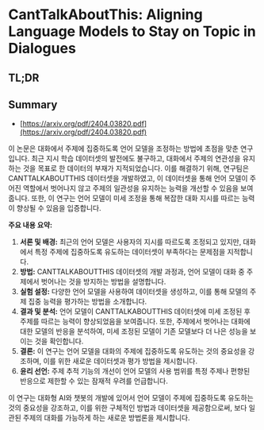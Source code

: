 # CantTalkAboutThis: Aligning Language Models to Stay on Topic in Dialogues
## TL;DR
## Summary
- [https://arxiv.org/pdf/2404.03820.pdf](https://arxiv.org/pdf/2404.03820.pdf)

이 논문은 대화에서 주제에 집중하도록 언어 모델을 조정하는 방법에 초점을 맞춘 연구입니다. 최근 지시 학습 데이터셋의 발전에도 불구하고, 대화에서 주제의 연관성을 유지하는 것을 목표로 한 데이터의 부재가 지적되었습니다. 이를 해결하기 위해, 연구팀은 CANTTALKABOUTTHIS 데이터셋을 개발하였고, 이 데이터셋을 통해 언어 모델이 주어진 역할에서 벗어나지 않고 주제의 일관성을 유지하는 능력을 개선할 수 있음을 보여줍니다. 또한, 이 연구는 언어 모델이 미세 조정을 통해 복잡한 대화 지시를 따르는 능력이 향상될 수 있음을 입증합니다.

**주요 내용 요약:**

1. **서론 및 배경:** 최근의 언어 모델은 사용자의 지시를 따르도록 조정되고 있지만, 대화에서 특정 주제에 집중하도록 유도하는 데이터셋이 부족하다는 문제점을 지적합니다.
2. **방법:** CANTTALKABOUTTHIS 데이터셋의 개발 과정과, 언어 모델이 대화 중 주제에서 벗어나는 것을 방지하는 방법을 설명합니다.
3. **실험 설정:** 다양한 언어 모델을 사용하여 데이터셋을 생성하고, 이를 통해 모델의 주제 집중 능력을 평가하는 방법을 소개합니다.
4. **결과 및 분석:** 언어 모델이 CANTTALKABOUTTHIS 데이터셋에 미세 조정된 후 주제를 따르는 능력이 향상되었음을 보여줍니다. 또한, 주제에서 벗어나는 대화에 대한 모델의 반응을 분석하여, 미세 조정된 모델이 기존 모델보다 더 나은 성능을 보이는 것을 확인합니다.
5. **결론:** 이 연구는 언어 모델을 대화의 주제에 집중하도록 유도하는 것의 중요성을 강조하며, 이를 위한 새로운 데이터셋과 평가 방법을 제시합니다.
6. **윤리 선언:** 주제 추적 기능의 개선이 언어 모델의 사용 범위를 특정 주제나 편향된 반응으로 제한할 수 있는 잠재적 우려를 언급합니다.

이 연구는 대화형 AI와 챗봇의 개발에 있어서 언어 모델이 주제에 집중하도록 유도하는 것의 중요성을 강조하고, 이를 위한 구체적인 방법과 데이터셋을 제공함으로써, 보다 일관된 주제의 대화를 가능하게 하는 새로운 방법론을 제시합니다.